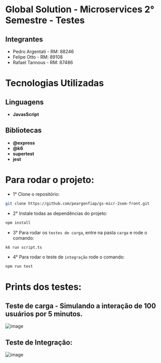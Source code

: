 # Global Solution - Microservices 2° Semestre - Testes

## Integrantes
- Pedro Argentati - RM: 88246
- Felipe Otto - RM: 89108
- Rafael Tannous - RM: 87486

# Tecnologias Utilizadas

## Linguagens
- **JavasScript**

## Bibliotecas
- **@express**
- **@k6**
- **supertest**
- **jest**

# Para rodar o projeto:

- 1° Clone o repositório:
```bash
git clone https://github.com/peargenfiap/gs-micr-2sem-front.git
```
- 2° Instale todas as dependências do projeto:
```bash
npm install
```
- 3° Para rodar os `testes de carga`, entre na pasta `carga` e rode o comando:
```bash
k6 run script.ts
```
- 4° Para rodar o teste de `integração` rode o comando:
```bash
npm run test
```

# Prints dos testes:
## Teste de carga - Simulando a interação de 100 usuários por 5 minutos.
![image](https://github.com/peargenfiap/gs-micro-tests/assets/115407377/c5367356-1552-4b00-812b-cda63c4427f6)

## Teste de Integração:
![image](https://github.com/peargenfiap/gs-micro-tests/assets/115407377/2623efe6-ce5c-40e8-a8d8-922504060ad0)

